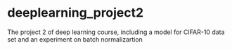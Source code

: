 # deeplearning_project2
The project 2 of deep learning course, including a model for CIFAR-10 data set and an experiment on batch normalizartion
